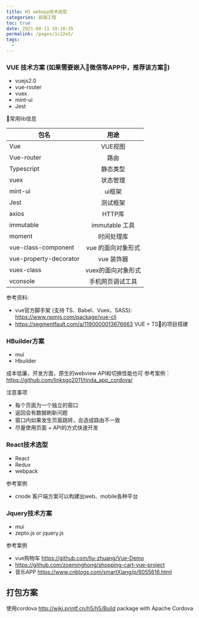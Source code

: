```yaml
---
title: H5 webapp技术选型
categories: 前端工程
toc: true
date: 2021-08-11 19:18:35
permalink: /pages/1c22e5/
tags: 
  - 
---
```


### VUE 技术方案 (如果需要嵌入微信等APP中，推荐该方案)

- vuejs2.0
- vue-router
- vuex
- mint-ui
- Jest


常用lib信息

| 包名   |      用途      |
|----------|:-------------:|
| Vue | VUE视图 | 
| Vue-router | 路由 |
| Typescript | 静态类型 |
| vuex | 状态管理 |
| mint-ui | ui框架 |
| Jest | 测试框架 |
| axios | HTTP库 |
| immutable | immutable 工具 |
| moment | 时间处理库 |
| vue-class-component | vue 的面向对象形式 |
| vue-property-decorator | vue 装饰器 |
| vuex-class | vuex的面向对象形式|
| vconsole | 手机网页调试工具 |

参考资料:

- vue官方脚手架 (支持 TS、Babel、Vuex、SASS): https://www.npmjs.com/package/vue-cli
- https://segmentfault.com/a/1190000013676663 VUE + TS的项目搭建


### HBuilder方案

- mui
- Hbuilder

成本低廉，开发方面，原生的webview API和切换性能也可
参考案例：https://github.com/linksgo2011/tinda_app_cordova/

注意事项

- 每个页面为一个独立的窗口
- 返回会有数据刷新问题
- 窗口内如果发生页面跳转，会造成路由不一致
- 尽量使用页面 + API的方式快速开发


### React技术选型

- React
- Redux 
- webpack

参考案例

- cnode 客户端方案可以构建出web、mobile各种平台


### Jquery技术方案

- mui
- zepto.js or jquery.js

参考案例

- vue购物车 https://github.com/liu-zhuang/Vue-Demo
- https://github.com/zoeminghong/shopping-cart-vue-project
- 音乐APP https://www.cnblogs.com/smartXiang/p/6055616.html

## 打包方案 

使用cordova http://wiki.printf.cn/h5/h5/Build package with Apache Cordova